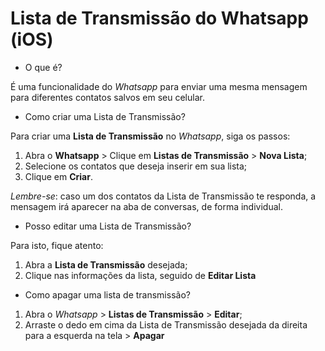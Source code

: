 # Lista de Transmissão do Whatsapp (iOS)

- O que é?

É uma funcionalidade do *Whatsapp* para enviar uma mesma mensagem para diferentes contatos salvos em seu celular.

- Como criar uma Lista de Transmissão?

Para criar uma **Lista de Transmissão** no *Whatsapp*, siga os passos:

1. Abra o **Whatsapp** > Clique em **Listas de Transmissão** > **Nova Lista**;
2. Selecione os contatos que deseja inserir em sua lista;
3. Clique em **Criar**.

*Lembre-se*: caso um dos contatos da Lista de Transmissão te responda, a mensagem irá aparecer na aba de conversas, de forma individual. 

- Posso editar uma Lista de Transmissão?

Para isto, fique atento:

1. Abra a **Lista de Transmissão** desejada;
2. Clique nas informações da lista, seguido de **Editar Lista**

- Como apagar uma lista de transmissão?

1. Abra o *Whatsapp* > **Listas de Transmissão** > **Editar**;
2. Arraste o dedo em cima da Lista de Transmissão desejada da direita para a esquerda na tela > **Apagar**



